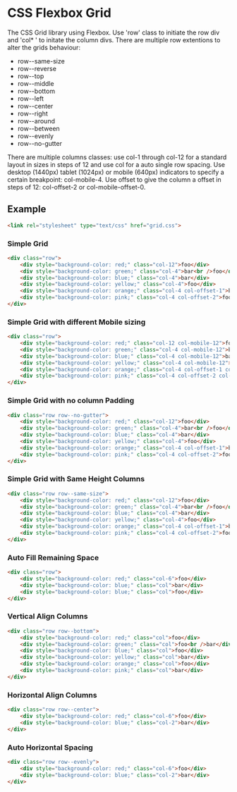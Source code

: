 # CSS Flexbox Grid

The CSS Grid library using Flexbox.
Use 'row' class to initiate the row div and 'col* ' to initate the column divs.
There are multiple row extentions to alter the grids behaviour:
* row--same-size
* row--reverse
* row--top
* row--middle
* row--bottom
* row--left
* row--center
* row--right
* row--around
* row--between
* row--evenly
* row--no-gutter

There are multiple columns classes: use col-1 through col-12 for a standard layout in sizes in steps of 12 and use col for a auto single row spacing. Use desktop (1440px) tablet (1024px) or mobile (640px) indicators to specify a certain breakpoint: col-mobile-4. Use offset to give the column a offset in steps of 12: col-offset-2 or col-mobile-offset-0.


## Example

```html
<link rel="stylesheet" type="text/css" href="grid.css">
```

### Simple Grid
```html
<div class="row">
	<div style="background-color: red;" class="col-12">foo</div>
	<div style="background-color: green;" class="col-4">bar<br />foo</div>
	<div style="background-color: blue;" class="col-4">bar</div>
	<div style="background-color: yellow;" class="col-4">foo</div>
	<div style="background-color: orange;" class="col-4 col-offset-1">bar</div>
	<div style="background-color: pink;" class="col-4 col-offset-2">foo</div>
</div>
```

### Simple Grid with different Mobile sizing
```html
<div class="row">
	<div style="background-color: red;" class="col-12 col-mobile-12">foo</div>
	<div style="background-color: green;" class="col-4 col-mobile-12">bar<br />foo</div>
	<div style="background-color: blue;" class="col-4 col-mobile-12">bar</div>
	<div style="background-color: yellow;" class="col-4 col-mobile-12">foo</div>
	<div style="background-color: orange;" class="col-4 col-offset-1 col-mobile-12 col-mobile-offset-0">bar</div>
	<div style="background-color: pink;" class="col-4 col-offset-2 col-mobile-12 col-mobile-offset-0">foo</div>
</div>
```

### Simple Grid with no column Padding
```html
<div class="row row--no-gutter">
	<div style="background-color: red;" class="col-12">foo</div>
	<div style="background-color: green;" class="col-4">bar<br />foo</div>
	<div style="background-color: blue;" class="col-4">bar</div>
	<div style="background-color: yellow;" class="col-4">foo</div>
	<div style="background-color: orange;" class="col-4 col-offset-1">bar</div>
	<div style="background-color: pink;" class="col-4 col-offset-2">foo</div>
</div>
```

### Simple Grid with Same Height Columns
```html
<div class="row row--same-size">
	<div style="background-color: red;" class="col-12">foo</div>
	<div style="background-color: green;" class="col-4">bar<br />foo</div>
	<div style="background-color: blue;" class="col-4">bar</div>
	<div style="background-color: yellow;" class="col-4">foo</div>
	<div style="background-color: orange;" class="col-4 col-offset-1">bar</div>
	<div style="background-color: pink;" class="col-4 col-offset-2">foo</div>
</div>
```

### Auto Fill Remaining Space
```html
<div class="row">
	<div style="background-color: red;" class="col-6">foo</div>
	<div style="background-color: blue;" class="col">bar</div>
	<div style="background-color: blue;" class="col">foo</div>
</div>
```

### Vertical Align Columns
```html
<div class="row row--bottom">
	<div style="background-color: red;" class="col">foo</div>
	<div style="background-color: green;" class="col">foo<br />bar</div>
	<div style="background-color: blue;" class="col">foo</div>
	<div style="background-color: yellow;" class="col">bar</div>
	<div style="background-color: orange;" class="col">foo</div>
	<div style="background-color: pink;" class="col">bar</div>
</div>
```

### Horizontal Align Columns
```html
<div class="row row--center">
	<div style="background-color: red;" class="col-6">foo</div>
	<div style="background-color: blue;" class="col-2">bar</div>
</div>
```

### Auto Horizontal Spacing
```html
<div class="row row--evenly">
	<div style="background-color: red;" class="col-6">foo</div>
	<div style="background-color: blue;" class="col-2">bar</div>
</div>
```